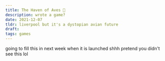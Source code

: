 ```yaml
---
title: The Haven of Aves 🦢
description: wrote a game? 
date: 2021-12-07
tldr: liverpool but it's a dystopian avian future
draft: 
tags: games
---
```


going to fill this in next week when it is launched shhh pretend you didn't see this lol
